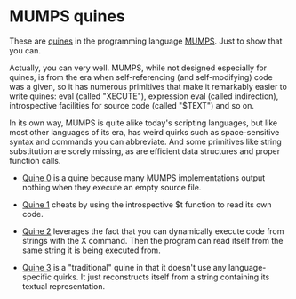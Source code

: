 # MUMPS quines

These are [quines](https://en.wikipedia.org/wiki/Quine_%28computing%29)
in the programming language [MUMPS](https://en.wikipedia.org/wiki/MUMPS).
Just to show that you can.

Actually, you can very well.  MUMPS, while not designed especially for
quines, is from the era when self-referencing (and self-modifying) code
was a given, so it has numerous primitives that make it remarkably
easier to write quines: eval (called "XECUTE"), expression eval (called
indirection), introspective facilities for source code (called "$TEXT")
and so on.

In its own way, MUMPS is quite alike today's scripting languages, but
like most other languages of its era, has weird quirks such as
space-sensitive syntax and commands you can abbreviate.  And some
primitives like string substitution are sorely missing, as are efficient
data structures and proper function calls.

- [Quine 0](./quine0.mps) is a quine because many MUMPS implementations
  output nothing when they execute an empty source file.

- [Quine 1](./quine1.mps) cheats by using the introspective $t function
  to read its own code.

- [Quine 2](./quine2.mps) leverages the fact that you can dynamically
  execute code from strings with the X command.  Then the program can
  read itself from the same string it is being executed from.

- [Quine 3](./quine3.mps) is a "traditional" quine in that it doesn't
  use any language-specific quirks.  It just reconstructs itself from a
  string containing its textual representation.

